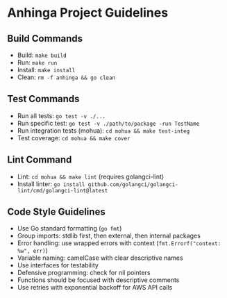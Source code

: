 # Anhinga Project Guidelines

## Build Commands
- Build: `make build`
- Run: `make run`
- Install: `make install`
- Clean: `rm -f anhinga && go clean`

## Test Commands
- Run all tests: `go test -v ./...`
- Run specific test: `go test -v ./path/to/package -run TestName`
- Run integration tests (mohua): `cd mohua && make test-integ`
- Test coverage: `cd mohua && make cover`

## Lint Command
- Lint: `cd mohua && make lint` (requires golangci-lint)
- Install linter: `go install github.com/golangci/golangci-lint/cmd/golangci-lint@latest`

## Code Style Guidelines
- Use Go standard formatting (`go fmt`)
- Group imports: stdlib first, then external, then internal packages
- Error handling: use wrapped errors with context (`fmt.Errorf("context: %w", err)`)
- Variable naming: camelCase with clear descriptive names
- Use interfaces for testability
- Defensive programming: check for nil pointers
- Functions should be focused with descriptive comments
- Use retries with exponential backoff for AWS API calls